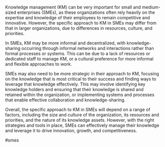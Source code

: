 Knowledge management (KM) can be very important for small and medium-sized enterprises (SMEs), as these organizations often rely heavily on the expertise and knowledge of their employees to remain competitive and innovative. However, the specific approach to KM in SMEs may differ from that in larger organizations, due to differences in resources, culture, and priorities.

In SMEs, KM may be more informal and decentralized, with knowledge-sharing occurring through informal networks and interactions rather than formal processes or systems. This can be due to a lack of resources or dedicated staff to manage KM, or a cultural preference for more informal and flexible approaches to work.

SMEs may also need to be more strategic in their approach to KM, focusing on the knowledge that is most critical to their success and finding ways to leverage that knowledge effectively. This may involve identifying key knowledge holders and ensuring that their knowledge is shared and retained within the organization, or implementing systems and processes that enable effective collaboration and knowledge-sharing.

Overall, the specific approach to KM in SMEs will depend on a range of factors, including the size and culture of the organization, its resources and priorities, and the nature of its knowledge assets. However, with the right strategies and tools in place, SMEs can effectively manage their knowledge and leverage it to drive innovation, growth, and competitiveness.

<!-- Keywords -->
#smes
<!-- /Keywords -->
